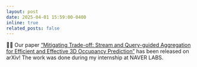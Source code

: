 ```yaml
---
layout: post
date: 2025-04-01 15:59:00-0400
inline: true
related_posts: false
---
```


💼📄 Our paper [“Mitigating Trade-off: Stream and Query-guided Aggregation for Efficient and Effective 3D Occupancy Prediction”](https://arxiv.org/abs/2407.12345) has been released on arXiv! The work was done during my internship at NAVER LABS.